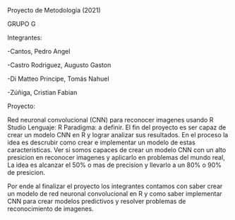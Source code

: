 Proyecto de Metodología (2021)

GRUPO G

Integrantes:

-Cantos, Pedro Angel

-Castro Rodriguez, Augusto Gaston

-Di Matteo Principe, Tomás Nahuel

-Zúñiga, Cristian Fabian

Proyecto:

Red neuronal convolucional (CNN) para reconocer imagenes usando R Studio Lenguaje: R Paradigma: a definir. El fin del proyecto es ser capaz de crear un modelo CNN en R y lograr analizar sus resultados. En el proceso la idea es descrubir como crear e implementar un modelo de estas caracteristicas. Ver si somos capaces de crear un modelo CNN con un alto presicion en reconocer imagenes y aplicarlo en problemas del mundo real, La idea es alcanzar el 50% o mas de precision y llevarlo a un 80% o 90% de presicion.

Por ende al finalizar el proyecto los integrantes contamos con saber crear un modelo de red neuronal convolucional en R y como saber implementar CNN para crear modelos predictivos y resolver problemas de reconocimiento de imagenes.
